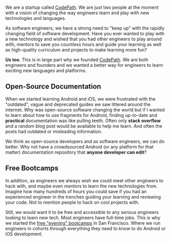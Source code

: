 We are a startup called [CodePath](http://thecodepath.com). We are just two people at the moment with a vision of changing the way engineers learn and play with new technologies and languages.

As software engineers, we have a strong need to "keep up" with the rapidly changing field of software development. Have you ever wanted to play with a new technology and wished that you had other engineers to play around with, mentors to save you countless hours and guide your learning as well as high-quality curriculum and projects to make learning more fun?

**Us too**. This is in large part why we founded [CodePath](http://thecodepath.com). We are both engineers and founders and we wanted a better way for engineers to learn exciting new languages and platforms. 

## Open-Source Documentation

When we started learning Android and iOS, we were frustrated with the "outdated", vague and deprecated guides we saw littered around the internet. Why was open-source software changing the world but if I wanted to learn about how to use fragments for Android, finding up-to-date and **practical** documentation was like pulling teeth. Often only **stack overflow** and a random blog post would be available to help me learn. And often the posts had outdated or misleading information.

We think as open-source developers and as software engineers, we can do better. Why not have a crowdsourced Android (or any platform for that matter) documentation repository that **anyone developer can edit**?

## Free Bootcamps

In addition, as engineers we always wish we could meet other engineers to hack with, and maybe even mentors to learn the new technologies from. Imagine how many hundreds of hours you could save if you had an experienced engineer in the trenches guiding your learning and reviewing your code. Not to mention people to hack on cool projects with. 

Still, we would want it to be free and accessible to any serious engineers looking to learn new tech. Most engineers have full-time jobs. This is why we started the [free "evening" bootcamps](http://thecodepath.com/androidbootcamp) in San Francisco. Where we run engineers in cohorts through everything they need to know to do Android or iOS development.
